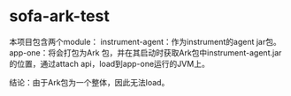 # sofa-ark-test
本项目包含两个module：
 instrument-agent：作为instrument的agent jar包。
 app-one：将会打包为Ark 包，并在其启动时获取Ark包中instrument-agent.jar的位置，通过attach api，load到app-one运行的JVM上。
 
结论：由于Ark包为一个整体，因此无法load。
